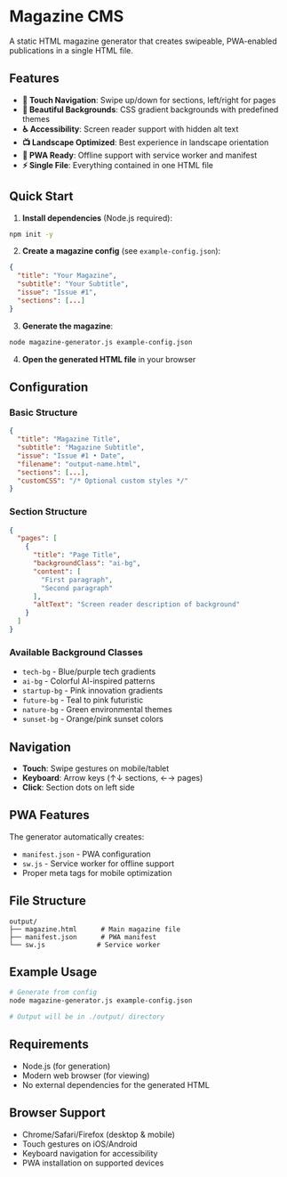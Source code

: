 # Magazine CMS

A static HTML magazine generator that creates swipeable, PWA-enabled publications in a single HTML file.

## Features

- **📱 Touch Navigation**: Swipe up/down for sections, left/right for pages
- **🎨 Beautiful Backgrounds**: CSS gradient backgrounds with predefined themes
- **♿ Accessibility**: Screen reader support with hidden alt text
- **📺 Landscape Optimized**: Best experience in landscape orientation
- **🔄 PWA Ready**: Offline support with service worker and manifest
- **⚡ Single File**: Everything contained in one HTML file

## Quick Start

1. **Install dependencies** (Node.js required):
```bash
npm init -y
```

2. **Create a magazine config** (see `example-config.json`):
```json
{
  "title": "Your Magazine",
  "subtitle": "Your Subtitle",
  "issue": "Issue #1",
  "sections": [...]
}
```

3. **Generate the magazine**:
```bash
node magazine-generator.js example-config.json
```

4. **Open the generated HTML file** in your browser

## Configuration

### Basic Structure
```json
{
  "title": "Magazine Title",
  "subtitle": "Magazine Subtitle", 
  "issue": "Issue #1 • Date",
  "filename": "output-name.html",
  "sections": [...],
  "customCSS": "/* Optional custom styles */"
}
```

### Section Structure
```json
{
  "pages": [
    {
      "title": "Page Title",
      "backgroundClass": "ai-bg",
      "content": [
        "First paragraph",
        "Second paragraph"
      ],
      "altText": "Screen reader description of background"
    }
  ]
}
```

### Available Background Classes

- `tech-bg` - Blue/purple tech gradients
- `ai-bg` - Colorful AI-inspired patterns
- `startup-bg` - Pink innovation gradients
- `future-bg` - Teal to pink futuristic
- `nature-bg` - Green environmental themes
- `sunset-bg` - Orange/pink sunset colors

## Navigation

- **Touch**: Swipe gestures on mobile/tablet
- **Keyboard**: Arrow keys (↑↓ sections, ←→ pages)
- **Click**: Section dots on left side

## PWA Features

The generator automatically creates:
- `manifest.json` - PWA configuration
- `sw.js` - Service worker for offline support
- Proper meta tags for mobile optimization

## File Structure

```
output/
├── magazine.html      # Main magazine file
├── manifest.json      # PWA manifest
└── sw.js             # Service worker
```

## Example Usage

```bash
# Generate from config
node magazine-generator.js example-config.json

# Output will be in ./output/ directory
```

## Requirements

- Node.js (for generation)
- Modern web browser (for viewing)
- No external dependencies for the generated HTML

## Browser Support

- Chrome/Safari/Firefox (desktop & mobile)
- Touch gestures on iOS/Android
- Keyboard navigation for accessibility
- PWA installation on supported devices
